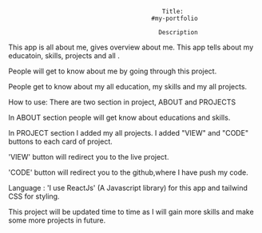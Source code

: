                                                Title: 
                                            #my-portfolio

                                              Description

This app is all about me, gives overview about me. This app tells about my educatoin, skills, projects and all . 

People will get to know about me by going through this project. 

People get to know about my all education, my skills and my all projects.

How to use: There are two section in project, ABOUT and PROJECTS

In ABOUT section people will get know about educations and skills.

In PROJECT section I added my all projects. I added "VIEW" and "CODE" buttons to each card of project.

'VIEW' button will redirect you to the live project.

'CODE' button will redirect you to the github,where I have push my code.

Language : 'I use ReactJs' (A Javascript library) for this app and tailwind CSS for styling.


This project will be updated time to time as I will gain more skills and make some more projects in future.

